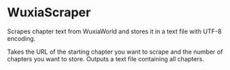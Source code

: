 # WuxiaScraper
Scrapes chapter text from WuxiaWorld and stores it in a text file with UTF-8 encoding. 

Takes the URL of the starting chapter you want to scrape and the number of chapters you want to store. 
Outputs a text file containing all chapters.
